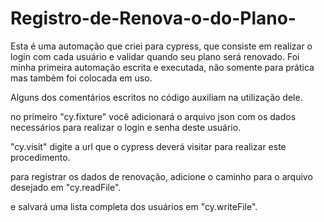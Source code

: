 # Registro-de-Renova-o-do-Plano-
Esta é uma automação que criei para cypress, que consiste em realizar o login com cada usuário e validar quando seu plano será renovado. Foi minha primeira automação escrita e executada, não somente para prática mas também foi colocada em uso.

Alguns dos comentários escritos no código auxiliam na utilização dele. 

no primeiro "cy.fixture" você adicionará o arquivo json com os dados necessários para realizar o login e senha deste usuário. 

"cy.visit" digite a url que o cypress deverá visitar para realizar este procedimento.

para registrar os dados de renovação, adicione o caminho para o arquivo desejado em "cy.readFile".

e salvará uma lista completa dos usuários em "cy.writeFile".

